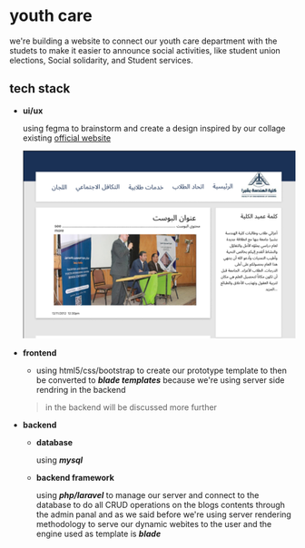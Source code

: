 # youth care
we're building a website to connect our youth care department with the studets to make it easier to announce social activities, like student union elections, Social solidarity, and Student services.

## tech stack
 - **ui/ux**

    using fegma to brainstorm and create a design inspired by our collage existing [official website](https://feng.bu.edu.eg/index.php/students/youth-care)

    ![figema design](./images/mainTemplate.png)
- **frontend**

    - using html5/css/bootstrap to create our prototype template to then be converted to ***blade templates*** because we're using server side rendring in the backend
    > in the backend will be discussed more further  
- **backend**

    - **database**
        
        using ***mysql*** 
    - **backend framework**

        using ***php/laravel*** to manage our server and connect to the database to do all CRUD operations on the blogs contents through the admin panal and as we said before we're using server rendering methodology to serve our dynamic webites to the user and the engine used as template is ***blade***
